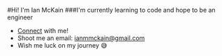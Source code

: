#Hi! I'm Ian McKain
###I'm currently learning to code and hope to be an engineer

* [Connect](www.linkedin.com/in/ian-mckain) with me!
* Shoot me an email: ianmmckain@gmail.com
* Wish me luck on my journey :sweat_smile:
